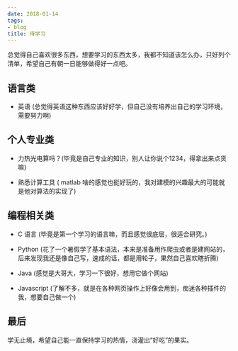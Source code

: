 ```yaml
---
date: 2018-01-14
tags:
- blog
title: 待学习
---
```


总觉得自己喜欢很多东西，想要学习的东西太多，我都不知道该怎么办，只好列个清单，希望自己有朝一日能够做得好一点吧。
<!--more-->

## 语言类

+ 英语 (总觉得英语这种东西应该好好学，但自己没有培养出自己的学习环境，需要努力啊)

## 个人专业类

+ 力热光电算吗？(毕竟是自己专业的知识，别人让你说个1234，得拿出来点货嘛)

+ 熟悉计算工具 ( matlab 啥的感觉也挺好玩的，我对建模的兴趣最大的可能就是他对算法的实现了)

## 编程相关类

+ C 语言 (毕竟是第一个学习的语言嘛，而且感觉很底层，很适合研究。)

+ Python (花了一个暑假学了基本语法，本来是准备用作爬虫或者是建网站的，后来发现我还是像自己写，速成的话，都是用轮子，果然自己喜欢瞎折腾)

+ Java (感觉是大哥大，学习一下很好，想用它做个网站)

+ Javascript (了解不多，就是在各种网页操作上好像会用到，痴迷各种插件的我，想要自己做一个)

## 最后

学无止境，希望自己能一直保持学习的热情，浇灌出“好吃”的果实。